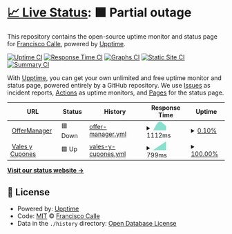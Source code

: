# [📈 Live Status](https://valassis-fcalle.github.io/savi-uptime): <!--live status--> **🟧 Partial outage**

This repository contains the open-source uptime monitor and status page for [Francisco Calle](https://valassis-fcalle.github.io/savi-uptime), powered by [Upptime](https://github.com/upptime/upptime).

[![Uptime CI](https://github.com/valassis-fcalle/savi-uptime/workflows/Uptime%20CI/badge.svg)](https://github.com/valassis-fcalle/savi-uptime/actions?query=workflow%3A%22Uptime+CI%22)
[![Response Time CI](https://github.com/valassis-fcalle/savi-uptime/workflows/Response%20Time%20CI/badge.svg)](https://github.com/valassis-fcalle/savi-uptime/actions?query=workflow%3A%22Response+Time+CI%22)
[![Graphs CI](https://github.com/valassis-fcalle/savi-uptime/workflows/Graphs%20CI/badge.svg)](https://github.com/valassis-fcalle/savi-uptime/actions?query=workflow%3A%22Graphs+CI%22)
[![Static Site CI](https://github.com/valassis-fcalle/savi-uptime/workflows/Static%20Site%20CI/badge.svg)](https://github.com/valassis-fcalle/savi-uptime/actions?query=workflow%3A%22Static+Site+CI%22)
[![Summary CI](https://github.com/valassis-fcalle/savi-uptime/workflows/Summary%20CI/badge.svg)](https://github.com/valassis-fcalle/savi-uptime/actions?query=workflow%3A%22Summary+CI%22)

With [Upptime](https://upptime.js.org), you can get your own unlimited and free uptime monitor and status page, powered entirely by a GitHub repository. We use [Issues](https://github.com/valassis-fcalle/savi-uptime/issues) as incident reports, [Actions](https://github.com/valassis-fcalle/savi-uptime/actions) as uptime monitors, and [Pages](https://valassis-fcalle.github.io/savi-uptime) for the status page.

<!--start: status pages-->
<!-- This summary is generated by Upptime (https://github.com/upptime/upptime) -->
<!-- Do not edit this manually, your changes will be overwritten -->
<!-- prettier-ignore -->
| URL | Status | History | Response Time | Uptime |
| --- | ------ | ------- | ------------- | ------ |
| <img alt="" src="https://favicons.githubusercontent.com/coupons.valassis.eu" height="13"> [OfferManager](https://coupons.valassis.eu/lib/offermanager/latest/init.html?mapped=/capi/) | 🟥 Down | [offer-manager.yml](https://github.com/valassis-fcalle/savi-uptime/commits/HEAD/history/offer-manager.yml) | <details><summary><img alt="Response time graph" src="./graphs/offer-manager/response-time-week.png" height="20"> 1112ms</summary><br><a href="https://valassis-fcalle.github.io/savi-uptime/history/offer-manager"><img alt="Response time 1112" src="https://img.shields.io/endpoint?url=https%3A%2F%2Fraw.githubusercontent.com%2Fvalassis-fcalle%2Fsavi-uptime%2FHEAD%2Fapi%2Foffer-manager%2Fresponse-time.json"></a><br><a href="https://valassis-fcalle.github.io/savi-uptime/history/offer-manager"><img alt="24-hour response time 1112" src="https://img.shields.io/endpoint?url=https%3A%2F%2Fraw.githubusercontent.com%2Fvalassis-fcalle%2Fsavi-uptime%2FHEAD%2Fapi%2Foffer-manager%2Fresponse-time-day.json"></a><br><a href="https://valassis-fcalle.github.io/savi-uptime/history/offer-manager"><img alt="7-day response time 1112" src="https://img.shields.io/endpoint?url=https%3A%2F%2Fraw.githubusercontent.com%2Fvalassis-fcalle%2Fsavi-uptime%2FHEAD%2Fapi%2Foffer-manager%2Fresponse-time-week.json"></a><br><a href="https://valassis-fcalle.github.io/savi-uptime/history/offer-manager"><img alt="30-day response time 1112" src="https://img.shields.io/endpoint?url=https%3A%2F%2Fraw.githubusercontent.com%2Fvalassis-fcalle%2Fsavi-uptime%2FHEAD%2Fapi%2Foffer-manager%2Fresponse-time-month.json"></a><br><a href="https://valassis-fcalle.github.io/savi-uptime/history/offer-manager"><img alt="1-year response time 1112" src="https://img.shields.io/endpoint?url=https%3A%2F%2Fraw.githubusercontent.com%2Fvalassis-fcalle%2Fsavi-uptime%2FHEAD%2Fapi%2Foffer-manager%2Fresponse-time-year.json"></a></details> | <details><summary><a href="https://valassis-fcalle.github.io/savi-uptime/history/offer-manager">0.10%</a></summary><a href="https://valassis-fcalle.github.io/savi-uptime/history/offer-manager"><img alt="All-time uptime 0.10%" src="https://img.shields.io/endpoint?url=https%3A%2F%2Fraw.githubusercontent.com%2Fvalassis-fcalle%2Fsavi-uptime%2FHEAD%2Fapi%2Foffer-manager%2Fuptime.json"></a><br><a href="https://valassis-fcalle.github.io/savi-uptime/history/offer-manager"><img alt="24-hour uptime 0.10%" src="https://img.shields.io/endpoint?url=https%3A%2F%2Fraw.githubusercontent.com%2Fvalassis-fcalle%2Fsavi-uptime%2FHEAD%2Fapi%2Foffer-manager%2Fuptime-day.json"></a><br><a href="https://valassis-fcalle.github.io/savi-uptime/history/offer-manager"><img alt="7-day uptime 0.10%" src="https://img.shields.io/endpoint?url=https%3A%2F%2Fraw.githubusercontent.com%2Fvalassis-fcalle%2Fsavi-uptime%2FHEAD%2Fapi%2Foffer-manager%2Fuptime-week.json"></a><br><a href="https://valassis-fcalle.github.io/savi-uptime/history/offer-manager"><img alt="30-day uptime 0.10%" src="https://img.shields.io/endpoint?url=https%3A%2F%2Fraw.githubusercontent.com%2Fvalassis-fcalle%2Fsavi-uptime%2FHEAD%2Fapi%2Foffer-manager%2Fuptime-month.json"></a><br><a href="https://valassis-fcalle.github.io/savi-uptime/history/offer-manager"><img alt="1-year uptime 0.10%" src="https://img.shields.io/endpoint?url=https%3A%2F%2Fraw.githubusercontent.com%2Fvalassis-fcalle%2Fsavi-uptime%2FHEAD%2Fapi%2Foffer-manager%2Fuptime-year.json"></a></details>
| <img alt="" src="https://favicons.githubusercontent.com/www.valesycupones.es" height="13"> [Vales y Cupones](https://www.valesycupones.es/) | 🟩 Up | [vales-y-cupones.yml](https://github.com/valassis-fcalle/savi-uptime/commits/HEAD/history/vales-y-cupones.yml) | <details><summary><img alt="Response time graph" src="./graphs/vales-y-cupones/response-time-week.png" height="20"> 799ms</summary><br><a href="https://valassis-fcalle.github.io/savi-uptime/history/vales-y-cupones"><img alt="Response time 799" src="https://img.shields.io/endpoint?url=https%3A%2F%2Fraw.githubusercontent.com%2Fvalassis-fcalle%2Fsavi-uptime%2FHEAD%2Fapi%2Fvales-y-cupones%2Fresponse-time.json"></a><br><a href="https://valassis-fcalle.github.io/savi-uptime/history/vales-y-cupones"><img alt="24-hour response time 799" src="https://img.shields.io/endpoint?url=https%3A%2F%2Fraw.githubusercontent.com%2Fvalassis-fcalle%2Fsavi-uptime%2FHEAD%2Fapi%2Fvales-y-cupones%2Fresponse-time-day.json"></a><br><a href="https://valassis-fcalle.github.io/savi-uptime/history/vales-y-cupones"><img alt="7-day response time 799" src="https://img.shields.io/endpoint?url=https%3A%2F%2Fraw.githubusercontent.com%2Fvalassis-fcalle%2Fsavi-uptime%2FHEAD%2Fapi%2Fvales-y-cupones%2Fresponse-time-week.json"></a><br><a href="https://valassis-fcalle.github.io/savi-uptime/history/vales-y-cupones"><img alt="30-day response time 799" src="https://img.shields.io/endpoint?url=https%3A%2F%2Fraw.githubusercontent.com%2Fvalassis-fcalle%2Fsavi-uptime%2FHEAD%2Fapi%2Fvales-y-cupones%2Fresponse-time-month.json"></a><br><a href="https://valassis-fcalle.github.io/savi-uptime/history/vales-y-cupones"><img alt="1-year response time 799" src="https://img.shields.io/endpoint?url=https%3A%2F%2Fraw.githubusercontent.com%2Fvalassis-fcalle%2Fsavi-uptime%2FHEAD%2Fapi%2Fvales-y-cupones%2Fresponse-time-year.json"></a></details> | <details><summary><a href="https://valassis-fcalle.github.io/savi-uptime/history/vales-y-cupones">100.00%</a></summary><a href="https://valassis-fcalle.github.io/savi-uptime/history/vales-y-cupones"><img alt="All-time uptime 100.00%" src="https://img.shields.io/endpoint?url=https%3A%2F%2Fraw.githubusercontent.com%2Fvalassis-fcalle%2Fsavi-uptime%2FHEAD%2Fapi%2Fvales-y-cupones%2Fuptime.json"></a><br><a href="https://valassis-fcalle.github.io/savi-uptime/history/vales-y-cupones"><img alt="24-hour uptime 100.00%" src="https://img.shields.io/endpoint?url=https%3A%2F%2Fraw.githubusercontent.com%2Fvalassis-fcalle%2Fsavi-uptime%2FHEAD%2Fapi%2Fvales-y-cupones%2Fuptime-day.json"></a><br><a href="https://valassis-fcalle.github.io/savi-uptime/history/vales-y-cupones"><img alt="7-day uptime 100.00%" src="https://img.shields.io/endpoint?url=https%3A%2F%2Fraw.githubusercontent.com%2Fvalassis-fcalle%2Fsavi-uptime%2FHEAD%2Fapi%2Fvales-y-cupones%2Fuptime-week.json"></a><br><a href="https://valassis-fcalle.github.io/savi-uptime/history/vales-y-cupones"><img alt="30-day uptime 100.00%" src="https://img.shields.io/endpoint?url=https%3A%2F%2Fraw.githubusercontent.com%2Fvalassis-fcalle%2Fsavi-uptime%2FHEAD%2Fapi%2Fvales-y-cupones%2Fuptime-month.json"></a><br><a href="https://valassis-fcalle.github.io/savi-uptime/history/vales-y-cupones"><img alt="1-year uptime 100.00%" src="https://img.shields.io/endpoint?url=https%3A%2F%2Fraw.githubusercontent.com%2Fvalassis-fcalle%2Fsavi-uptime%2FHEAD%2Fapi%2Fvales-y-cupones%2Fuptime-year.json"></a></details>

<!--end: status pages-->

[**Visit our status website →**](https://valassis-fcalle.github.io/savi-uptime)

## 📄 License

- Powered by: [Upptime](https://github.com/upptime/upptime)
- Code: [MIT](./LICENSE) © [Francisco Calle](https://valassis-fcalle.github.io/savi-uptime)
- Data in the `./history` directory: [Open Database License](https://opendatacommons.org/licenses/odbl/1-0/)
